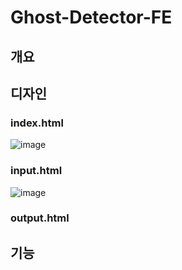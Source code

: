 # Ghost-Detector-FE

## 개요




## 디자인

### index.html

![image](https://github.com/Ghost-Detector/Ghost-Detector-FE/assets/112530022/ec759c94-0078-416b-aa9d-380084b50249)

### input.html

![image](https://github.com/Ghost-Detector/Ghost-Detector-FE/assets/112530022/54e1cc9e-bb9a-4493-bf6e-5cc793b1792f)

### output.html


## 기능


